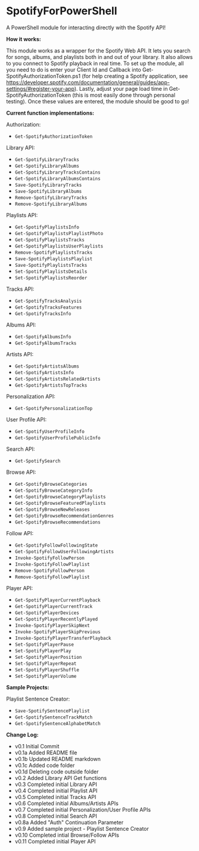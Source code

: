 SpotifyForPowerShell
====================
A PowerShell module for interacting directly with the Spotify API!

**How it works:**

This module works as a wrapper for the Spotify Web API. It lets you search for songs, albums, and playlists both in and out of your library. It also allows to you connect to Spotify playback in real time. To set up the module, all you need to do is enter your Client Id and Callback into Get-SpotifyAuthorizationToken.ps1 (for help creating a Spotify application, see https://developer.spotify.com/documentation/general/guides/app-settings/#register-your-app). Lastly, adjust your page load time in Get-SpotifyAuthorizationToken (this is most easily done through personal testing). Once these values are entered, the module should be good to go!

**Current function implementations:**

Authorization:
- `Get-SpotifyAuthorizationToken`

Library API:
- `Get-SpotifyLibraryTracks`
- `Get-SpotifyLibraryAlbums`
- `Get-SpotifyLibraryTracksContains`
- `Get-SpotifyLibraryAlbumsContains`
- `Save-SpotifyLibraryTracks`
- `Save-SpotifyLibraryAlbums`
- `Remove-SpotifyLibraryTracks`
- `Remove-SpotifyLibraryAlbums`

Playlists API:
- `Get-SpotifyPlaylistsInfo`
- `Get-SpotifyPlaylistsPlaylistPhoto`
- `Get-SpotifyPlaylistsTracks`
- `Get-SpotifyPlaylistsUserPlaylists`
- `Remove-SpotifyPlaylistsTracks`
- `Save-SpotifyPlaylistsPlaylist`
- `Save-SpotifyPlaylistsTracks`
- `Set-SpotifyPlaylistsDetails`
- `Set-SpotifyPlaylistsReorder`

Tracks API:
- `Get-SpotifyTracksAnalysis`
- `Get-SpotifyTracksFeatures`
- `Get-SpotifyTracksInfo`

Albums API:
- `Get-SpotifyAlbumsInfo`
- `Get-SpotifyAlbumsTracks`

Artists API:
- `Get-SpotifyArtistsAlbums`
- `Get-SpotifyArtistsInfo`
- `Get-SpotifyArtistsRelatedArtists`
- `Get-SpotifyArtistsTopTracks`

Personalization API:
- `Get-SpotifyPersonalizationTop`

User Profile API:
- `Get-SpotifyUserProfileInfo`
- `Get-SpotifyUserProfilePublicInfo`

Search API:
- `Get-SpotifySearch`

Browse API:
- `Get-SpotifyBrowseCategories`
- `Get-SpotifyBrowseCategoryInfo`
- `Get-SpotifyBrowseCategoryPlaylists`
- `Get-SpotifyBrowseFeaturedPlaylists`
- `Get-SpotifyBrowseNewReleases`
- `Get-SpotifyBrowseRecommendationGenres`
- `Get-SpotifyBrowseRecommendations`

Follow API:
- `Get-SpotifyFollowFollowingState`
- `Get-SpotifyFollowUserFollowingArtists`
- `Invoke-SpotifyFollowPerson`
- `Invoke-SpotifyFollowPlaylist`
- `Remove-SpotifyFollowPerson`
- `Remove-SpotifyFollowPlaylist`

Player API:
- `Get-SpotifyPlayerCurrentPlayback`
- `Get-SpotifyPlayerCurrentTrack`
- `Get-SpotifyPlayerDevices`
- `Get-SpotifyPlayerRecentlyPlayed`
- `Invoke-SpotifyPlayerSkipNext`
- `Invoke-SpotifyPlayerSkipPrevious`
- `Invoke-SpotifyPlayerTransferPlayback`
- `Set-SpotifyPlayerPause`
- `Set-SpotifyPlayerPlay`
- `Set-SpotifyPlayerPosition`
- `Set-SpotifyPlayerRepeat`
- `Set-SpotifyPlayerShuffle`
- `Set-SpotifyPlayerVolume`

**Sample Projects:**

Playlist Sentence Creator:
- `Save-SpotifySentencePlaylist`
- `Get-SpotifySentenceTrackMatch`
- `Get-SpotifySentenceAlphabetMatch`

**Change Log:**
- v0.1 Initial Commit
- v0.1a Added README file
- v0.1b Updated README markdown
- v0.1c Added code folder
- v0.1d Deleting code outside folder
- v0.2 Added Library API Get functions
- v0.3 Completed initial Library API
- v0.4 Completed initial Playlist API
- v0.5 Completed initial Tracks API
- v0.6 Completed initial Albums/Artists APIs
- v0.7 Completed initial Personalization/User Profile APIs
- v0.8 Completed initial Search API
- v0.8a Added "Auth" Continuation Parameter
- v0.9 Added sample project - Playlist Sentence Creator
- v0.10 Completed intial Browse/Follow APIs
- v0.11 Completed initial Player API